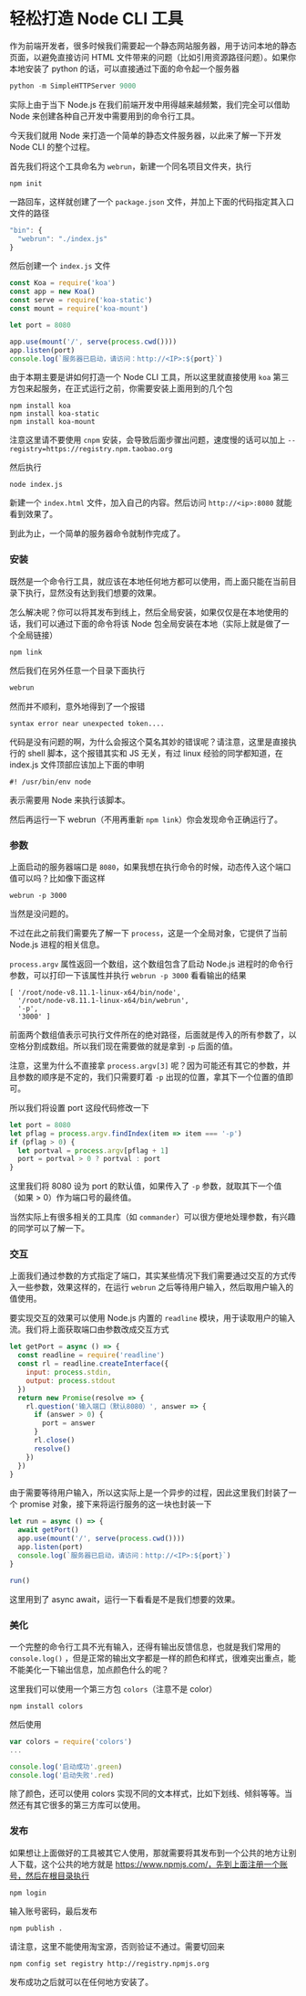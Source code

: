 # 轻松打造 Node CLI 工具

作为前端开发者，很多时候我们需要起一个静态网站服务器，用于访问本地的静态页面，以避免直接访问 HTML 文件带来的问题（比如引用资源路径问题）。如果你本地安装了 python 的话，可以直接通过下面的命令起一个服务器

```python
python -m SimpleHTTPServer 9000
```

实际上由于当下 Node.js 在我们前端开发中用得越来越频繁，我们完全可以借助 Node 来创建各种自己开发中需要用到的命令行工具。

今天我们就用 Node 来打造一个简单的静态文件服务器，以此来了解一下开发 Node CLI 的整个过程。

首先我们将这个工具命名为 `webrun`，新建一个同名项目文件夹，执行

```npm
npm init
```

一路回车，这样就创建了一个 `package.json` 文件，并加上下面的代码指定其入口文件的路径

```js
"bin": {
  "webrun": "./index.js"
}
```

然后创建一个 `index.js` 文件

```js
const Koa = require('koa')
const app = new Koa()
const serve = require('koa-static')
const mount = require('koa-mount')

let port = 8080

app.use(mount('/', serve(process.cwd())))
app.listen(port)
console.log(`服务器已启动，请访问：http://<IP>:${port}`)
```

由于本期主要是讲如何打造一个 Node CLI 工具，所以这里就直接使用 `koa` 第三方包来起服务，在正式运行之前，你需要安装上面用到的几个包

```npm
npm install koa 
npm install koa-static
npm install koa-mount
```

注意这里请不要使用 `cnpm` 安装，会导致后面步骤出问题，速度慢的话可以加上 `--registry=https://registry.npm.taobao.org`

然后执行

```node
node index.js
```

新建一个 `index.html` 文件，加入自己的内容。然后访问 `http://<ip>:8080` 就能看到效果了。

到此为止，一个简单的服务器命令就制作完成了。

### 安装

既然是一个命令行工具，就应该在本地任何地方都可以使用，而上面只能在当前目录下执行，显然没有达到我们想要的效果。

怎么解决呢？你可以将其发布到线上，然后全局安装，如果仅仅是在本地使用的话，我们可以通过下面的命令将该 Node 包全局安装在本地（实际上就是做了一个全局链接）

```npm
npm link
```

然后我们在另外任意一个目录下面执行

```js
webrun
```

然而并不顺利，意外地得到了一个报错

```error
syntax error near unexpected token....
```

代码是没有问题的啊，为什么会报这个莫名其妙的错误呢？请注意，这里是直接执行的 shell 脚本，这个报错其实和 JS 无关，有过 linux 经验的同学都知道，在 index.js 文件顶部应该加上下面的申明

```
#! /usr/bin/env node
```

表示需要用 Node 来执行该脚本。

然后再运行一下 webrun（不用再重新 `npm link`）你会发现命令正确运行了。

### 参数

上面启动的服务器端口是 `8080`，如果我想在执行命令的时候，动态传入这个端口值可以吗？比如像下面这样

```node
webrun -p 3000
```

当然是没问题的。

不过在此之前我们需要先了解一下 `process`，这是一个全局对象，它提供了当前 Node.js 进程的相关信息。

`process.argv` 属性返回一个数组，这个数组包含了启动 Node.js 进程时的命令行参数，可以打印一下该属性并执行 `webrun -p 3000` 看看输出的结果

```node
[ '/root/node-v8.11.1-linux-x64/bin/node',
  '/root/node-v8.11.1-linux-x64/bin/webrun',
  '-p',
  '3000' ]
```

前面两个数组值表示可执行文件所在的绝对路径，后面就是传入的所有参数了，以空格分割成数组。所以我们现在需要做的就是拿到 `-p` 后面的值。

注意，这里为什么不直接拿 `process.argv[3]` 呢？因为可能还有其它的参数，并且参数的顺序是不定的，我们只需要盯着 `-p` 出现的位置，拿其下一个位置的值即可。

所以我们将设置 port 这段代码修改一下

```js
let port = 8080
let pflag = process.argv.findIndex(item => item === '-p')
if (pflag > 0) {
  let portval = process.argv[pflag + 1]
  port = portval > 0 ? portval : port
}
```

这里我们将 8080 设为 port 的默认值，如果传入了 `-p` 参数，就取其下一个值（如果 > 0）作为端口号的最终值。

当然实际上有很多相关的工具库（如 `commander`）可以很方便地处理参数，有兴趣的同学可以了解一下。

### 交互

上面我们通过参数的方式指定了端口，其实某些情况下我们需要通过交互的方式传入一些参数，效果这样的，在运行 `webrun` 之后等待用户输入，然后取用户输入的值使用。

要实现交互的效果可以使用 Node.js 内置的 `readline` 模块，用于读取用户的输入流。我们将上面获取端口由参数改成交互方式

```js
let getPort = async () => {
  const readline = require('readline')
  const rl = readline.createInterface({
    input: process.stdin,
    output: process.stdout
  })
  return new Promise(resolve => {
    rl.question('输入端口（默认8080）', answer => {
      if (answer > 0) {
        port = answer
      }
      rl.close()
      resolve()
    })
  })
}
```

由于需要等待用户输入，所以这实际上是一个异步的过程，因此这里我们封装了一个 promise 对象，接下来将运行服务的这一块也封装一下

```js
let run = async () => {
  await getPort()
  app.use(mount('/', serve(process.cwd())))
  app.listen(port)
  console.log(`服务器已启动，请访问：http://<IP>:${port}`)
}

run()
```

这里用到了 async await，运行一下看看是不是我们想要的效果。

### 美化

一个完整的命令行工具不光有输入，还得有输出反馈信息，也就是我们常用的 `console.log()` ，但是正常的输出文字都是一样的颜色和样式，很难突出重点，能不能美化一下输出信息，加点颜色什么的呢？

这里我们可以使用一个第三方包 `colors`（注意不是 color）

```npm
npm install colors
```

然后使用

```js
var colors = require('colors')
...

console.log('启动成功'.green)
console.log('启动失败'.red)
```

除了颜色，还可以使用 colors 实现不同的文本样式，比如下划线、倾斜等等。当然还有其它很多的第三方库可以使用。

### 发布

如果想让上面做好的工具被其它人使用，那就需要将其发布到一个公共的地方让别人下载，这个公共的地方就是 https://www.npmjs.com/，先到上面注册一个账号，然后在根目录执行

```npm
npm login
```

输入账号密码，最后发布

```npm
npm publish .
```

请注意，这里不能使用淘宝源，否则验证不通过。需要切回来

```npm
npm config set registry http://registry.npmjs.org
```

发布成功之后就可以在任何地方安装了。